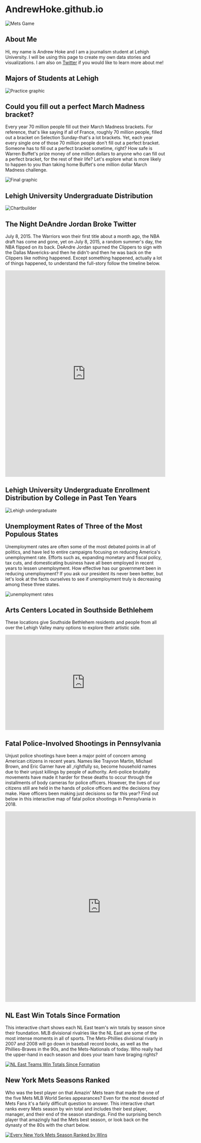 # AndrewHoke.github.io
![Mets Game](https://github.com/AndrewHoke/AndrewHoke.github.io/blob/master/andy-hoke-201x300.png?raw=true)

## About Me
Hi, my name is Andrew Hoke and I am a journalism student at Lehigh University. I will be using this page to create my own data stories and visualizations. I am also on [Twitter](https://twitter.com/andyhoke12?lang=en) if you would like to learn more about me!

## Majors of Students at Lehigh 
![Practice graphic](https://github.com/AndrewHoke/AndrewHoke.github.io/blob/master/Practice%20Infographic.png?raw=true)


## Could you fill out a perfect March Madness bracket?

Every year 70 million people fill out their March Madness brackets. For reference, that's like saying if all of France, roughly 70 million people, filled out a bracket on Selection Sunday-that's a lot brackets. Yet, each year every single one of those 70 million people don't fill out a perfect bracket. Someone has to fill out a perfect bracket sometime, right? How safe is Warren Buffet's prize money of one million dollars to anyone who can fill out a perfect bracket, for the rest of their life? Let's explore what is more likely to happen to you than taking home Buffet's one million dollar March Madness challenge.  

![Final graphic](https://github.com/AndrewHoke/AndrewHoke.github.io/blob/master/March%20Madness%20graphic.png?raw=true)

## Lehigh University Undergraduate Distribution 

![Chartbuilder](https://github.com/AndrewHoke/AndrewHoke.github.io/blob/master/Day%205%20Lehigh%20students.png?raw=true)

## The Night DeAndre Jordan Broke Twitter

July 8, 2015. The Warriors won their first title about a month ago, the NBA draft has come and gone, yet on July 8, 2015, a random summer's day, the NBA flipped on its back. DeAndre Jordan spurned the Clippers to sign with the Dallas Mavericks-and then he didn't-and then he was back on the Clippers like nothing happened. Except something happened, actually a lot of things happened, to understand the full-story follow the timeline below. 

<iframe src='https://cdn.knightlab.com/libs/timeline3/latest/embed/index.html?source=1HNAUW3zwObzVZ1hyKLRn8GYa4zQT4CVr7re4SYbchsk&font=Default&lang=en&initial_zoom=2&height=650' width='100%' height='650' webkitallowfullscreen mozallowfullscreen allowfullscreen frameborder='0'></iframe>

## Lehigh University Undergraduate Enrollment Distribution by College in Past Ten Years

![Lehigh undergraduate](https://github.com/AndrewHoke/AndrewHoke.github.io/blob/master/Lehigh_University_Undergraduate_Enrollment_by_College_Arts_&_Sciences_Business_Engineering_chartbuilder.png?raw=true) 

## Unemployment Rates of Three of the Most Populous States

Unemployment rates are often some of the most debated points in all of politics, and have led to entire campaigns focusing on reducing America's unemployment rate. Efforts such as, expanding monetary and fiscal policy, tax cuts, and domesticating business have all been employed in recent years to lessen unemployment. How effective has our government been in reducing unemployment? If you ask our president its never been better, but let's look at the facts ourselves to see if unemployment truly is decreasing among these three states. 

![unemployment rates](https://github.com/AndrewHoke/AndrewHoke.github.io/blob/master/Unemployment_Rates_of_Three_of_the_Most_Populous_States_New_York_California_Texas_Average_chartbuilder.png?raw=true)

## Arts Centers Located in Southside Bethlehem

These locations give Southside Bethlehem residents and people from all over the Lehigh Valley many options to explore their artistic side. 
<iframe width="500" height="300" scrolling="no" frameborder="no" src="https://fusiontables.google.com/embedviz?q=select+col0+from+1qBMunLCR5eUc_v57lCDWxZUPpzGpriQ1d7HNvI0v&amp;viz=MAP&amp;h=false&amp;lat=40.61395132275258&amp;lng=-75.37206443779883&amp;t=1&amp;z=14&amp;l=col0&amp;y=2&amp;tmplt=2&amp;hml=ONE_COL_LAT_LNG"></iframe>

## Fatal Police-Involved Shootings in Pennsylvania 

Unjust police shootings have been a major point of concern among American citizens in recent years. Names like Trayvon Martin, Michael Brown, and Eric Garner have all ,rightfully so,  become household names due to their unjust killings by people of authority. Anti-police brutality movements have made it harder for these deaths to occur through the installments of body cameras for police officers. However, the lives of our citizens still are held in the hands of police officers and the decisions they make. Have officers been making just decisions so far this year? Find out below in this interactive map of fatal police shootings in Pennsylvania in 2018.

<iframe width="600" height="600" scrolling="no" frameborder="no" src="https://fusiontables.google.com/embedviz?q=select+col0+from+1HG2vzFF27sDc5zeq4HzlUDF3yzSmZsw4vBmoopMl&amp;viz=MAP&amp;h=false&amp;lat=41.10405350825323&amp;lng=-76.7720510755612&amp;t=1&amp;z=7&amp;l=col0&amp;y=2&amp;tmplt=3&amp;hml=ONE_COL_LAT_LNG"></iframe>

## NL East Win Totals Since Formation

This interactive chart shows each NL East team's win totals by season since their foundation. MLB divisional rivalries like the NL East are some of the most intense moments in all of sports. The Mets-Phillies divisional rivarly in 2007 and 2008 will go down in baseball record books, as well as the Phillies-Braves in the 90s, and the Mets-Nationals of today. Who really had the upper-hand in each season and does your team have braging rights?

<div class='tableauPlaceholder' id='viz1525058020601' style='position: relative'><noscript><a href='#'><img alt='NL East Teams Win Totals Since Formation ' src='https:&#47;&#47;public.tableau.com&#47;static&#47;images&#47;2C&#47;2C7YNYGP3&#47;1_rss.png' style='border: none' /></a></noscript><object class='tableauViz'  style='display:none;'><param name='host_url' value='https%3A%2F%2Fpublic.tableau.com%2F' /> <param name='embed_code_version' value='3' /> <param name='path' value='shared&#47;2C7YNYGP3' /> <param name='toolbar' value='yes' /><param name='static_image' value='https:&#47;&#47;public.tableau.com&#47;static&#47;images&#47;2C&#47;2C7YNYGP3&#47;1.png' /> <param name='animate_transition' value='yes' /><param name='display_static_image' value='yes' /><param name='display_spinner' value='yes' /><param name='display_overlay' value='yes' /><param name='display_count' value='yes' /><param name='filter' value='publish=yes' /></object></div><script type='text/javascript'>var divElement = document.getElementById('viz1525058020601');var vizElement = divElement.getElementsByTagName('object')[0];vizElement.style.width='100%';vizElement.style.height=(divElement.offsetWidth*0.75)+'px';   var scriptElement = document.createElement('script');scriptElement.src = 'https://public.tableau.com/javascripts/api/viz_v1.js';         vizElement.parentNode.insertBefore(scriptElement, vizElement);</script>

## New York Mets Seasons Ranked

Who was the best player on that Amazin' Mets team that made the one of the five Mets MLB World Series appearances? Even for the most devoted of Mets Fans it's a fairly difficult question to answer. This interactive chart ranks every Mets season by win total and includes their best player, manager, and their end of the season standings. Find the surprising bench player that amazingly had the Mets best season, or look back on the dynasty of the 80s with the chart below. 

<div class='tableauPlaceholder' id='viz1525275794339' style='position: relative'><noscript><a href='#'><img alt='Every New York Mets Season Ranked by Wins ' src='https:&#47;&#47;public.tableau.com&#47;static&#47;images&#47;Me&#47;MetsHistoryUpdated&#47;Sheet2&#47;1_rss.png' style='border: none' /></a></noscript><object class='tableauViz'  style='display:none;'><param name='host_url' value='https%3A%2F%2Fpublic.tableau.com%2F' /> <param name='embed_code_version' value='3' /> <param name='site_root' value='' /><param name='name' value='MetsHistoryUpdated&#47;Sheet2' /><param name='tabs' value='no' /><param name='toolbar' value='yes' /><param name='static_image' value='https:&#47;&#47;public.tableau.com&#47;static&#47;images&#47;Me&#47;MetsHistoryUpdated&#47;Sheet2&#47;1.png' /> <param name='animate_transition' value='yes' /><param name='display_static_image' value='yes' /><param name='display_spinner' value='yes' /><param name='display_overlay' value='yes' /><param name='display_count' value='yes' /><param name='filter' value='publish=yes' /></object></div><script type='text/javascript'>var divElement = document.getElementById('viz1525275794339');       var vizElement = divElement.getElementsByTagName('object')[0];vizElement.style.width='100%';vizElement.style.height=(divElement.offsetWidth*0.75)+'px';var scriptElement = document.createElement('script');scriptElement.src = 'https://public.tableau.com/javascripts/api/viz_v1.js';vizElement.parentNode.insertBefore(scriptElement, vizElement);</script>
